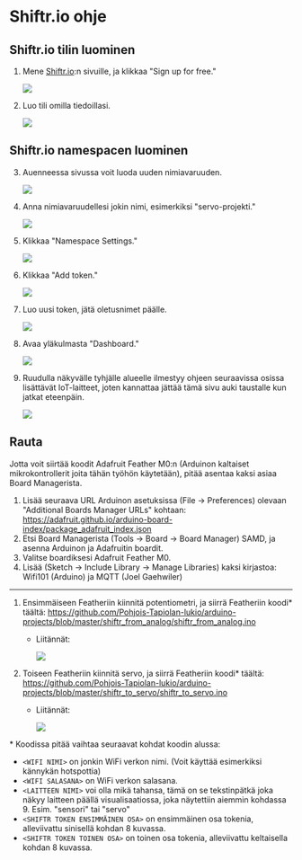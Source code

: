 # Shiftr.io ohje

## Shiftr.io tilin luominen
1. Mene [Shiftr.io](https://shiftr.io):n sivuille, ja klikkaa "Sign up for free."

   ![](../media/shiftr/kuva01.png)

2. Luo tili omilla tiedoillasi.

   ![](../media/shiftr/kuva02.png)

## Shiftr.io namespacen luominen
3. Auenneessa sivussa voit luoda uuden nimiavaruuden.

   ![](../media/shiftr/kuva03.png)

4. Anna nimiavaruudellesi jokin nimi, esimerkiksi "servo-projekti."

   ![](../media/shiftr/kuva04.png)

5. Klikkaa "Namespace Settings."

   ![](../media/shiftr/kuva05.png)

6. Klikkaa "Add token."

   ![](../media/shiftr/kuva06.png)

7. Luo uusi token, jätä oletusnimet päälle.

   ![](../media/shiftr/kuva07.png)

8. Avaa yläkulmasta "Dashboard."

   ![](../media/shiftr/kuva08.png)

9. Ruudulla näkyvälle tyhjälle alueelle ilmestyy ohjeen seuraavissa osissa lisättävät IoT-laitteet, joten kannattaa jättää tämä sivu auki taustalle kun jatkat eteenpäin.

   ![](../media/shiftr/kuva09.png)

## Rauta
Jotta voit siirtää koodit Adafruit Feather M0:n (Arduinon kaltaiset mikrokontrollerit joita tähän työhön käytetään), pitää asentaa kaksi asiaa Board Managerista.

1. Lisää seuraava URL Arduinon asetuksissa (File -> Preferences) olevaan "Additional Boards Manager URLs" kohtaan: https://adafruit.github.io/arduino-board-index/package_adafruit_index.json
2. Etsi Board Managerista (Tools -> Board -> Board Manager) SAMD, ja asenna Arduinon ja Adafruitin boardit.
3. Valitse boardiksesi Adafruit Feather M0.
4. Lisää (Sketch -> Include Library -> Manage Libraries) kaksi kirjastoa: Wifi101 (Arduino) ja MQTT (Joel Gaehwiler)

---

1. Ensimmäiseen Featheriin kiinnitä potentiometri, ja siirrä Featheriin koodi\* täältä: https://github.com/Pohjois-Tapiolan-lukio/arduino-projects/blob/master/shiftr_from_analog/shiftr_from_analog.ino
   - Liitännät:

     ![](../media/shiftr/kuva-pins-01.png)
2. Toiseen Featheriin kiinnitä servo, ja siirrä Featheriin koodi\* täältä: https://github.com/Pohjois-Tapiolan-lukio/arduino-projects/blob/master/shiftr_to_servo/shiftr_to_servo.ino
   - Liitännät:

     ![](../media/shiftr/kuva-pins-02.png)

\* Koodissa pitää vaihtaa seuraavat kohdat koodin alussa:
- `<WIFI NIMI>` on jonkin WiFi verkon nimi. (Voit käyttää esimerkiksi kännykän hotspottia)
- `<WIFI SALASANA>` on WiFi verkon salasana.
- `<LAITTEEN NIMI>` voi olla mikä tahansa, tämä on se tekstinpätkä joka näkyy laitteen päällä visualisaatiossa, joka näytettiin aiemmin kohdassa 9. Esim. "sensori" tai "servo"
- `<SHIFTR TOKEN ENSIMMÄINEN OSA>` on ensimmäinen osa tokenia, alleviivattu sinisellä kohdan 8 kuvassa.
- `<SHIFTR TOKEN TOINEN OSA>` on toinen osa tokenia, alleviivattu keltaisella kohdan 8 kuvassa.
